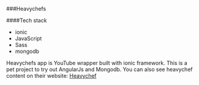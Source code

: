 ###Heavychefs

####Tech stack
- ionic
- JavaScript
- Sass
- mongodb

Heavychefs app is YouTube wrapper built with ionic framework. This is a pet project to try out AngularJs and Mongodb. 
You can also see heavychef content on their website: [Heavychef](http://heavychef.com)